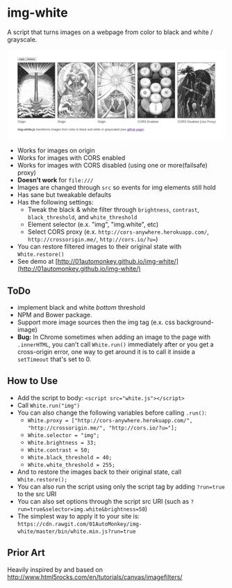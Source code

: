 # img-white

A script that turns images on a webpage from color to black and white / grayscale.

![](screen_shot.png)

- Works for images on origin
- Works for images with CORS enabled
- Works for images with CORS disabled (using one or more(failsafe) proxy)
- **Doesn't work** for `file:///`
- Images are changed through `src` so events for img elements still hold
- Has sane but tweakable defaults
- Has the following settings:
  - Tweak the black & white filter through `brightness`, `contrast`, `black_threshold`, and `white_threshold`
  - Element selector (e.x. "img", "img.white", etc)
  - Select CORS proxy (e.x. `http://cors-anywhere.herokuapp.com/`, `http://crossorigin.me/`, `http://cors.io/?u=`)
- You can restore filtered images to their original state with `White.restore()`
- See demo at [http://01automonkey.github.io/img-white/](http://01automonkey.github.io/img-white/)

## ToDo

- implement black and white *bottom* threshold
- NPM and Bower package.
- Support more image sources then the img tag (e.x. css background-image)
- **Bug:** In Chrome sometimes when adding an image to the page with `.innerHTML`, you can't call `White.run()` immediately after or you get a cross-origin error, one way to get around it is to call it inside a `setTimeout` that's set to 0.

## How to Use

- Add the script to body: `<script src="white.js"></script>`
- Call `White.run("img")`
- You can also change the following variables before calling `.run()`:
  - `White.proxy = ["http://cors-anywhere.herokuapp.com/", "http://crossorigin.me/", "http://cors.io/?u="];`
  - `White.selector = "img";`
  - `White.brightness = 33;`
  - `White.contrast = 50;`
  - `White.black_threshold = 40;`
  - `White.white_threshold = 255;`
- And to restore the images back to their original state, call `White.restore();`
- You can also run the script using only the script tag by adding `?run=true` to the src URI
- You can also set options through the script src URI (such as `?run=true&selector=img.white&brightness=50`)
- The simplest way to apply it to your site is: `https://cdn.rawgit.com/01AutoMonkey/img-white/master/bin/white.min.js?run=true`

## Prior Art

Heavily inspired by and based on http://www.html5rocks.com/en/tutorials/canvas/imagefilters/
